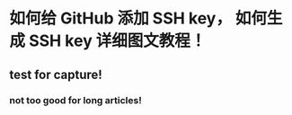 # 如何给 GitHub 添加  SSH key， 如何生成  SSH key 详细图文教程！

## test for capture!

### not too good for long articles!
